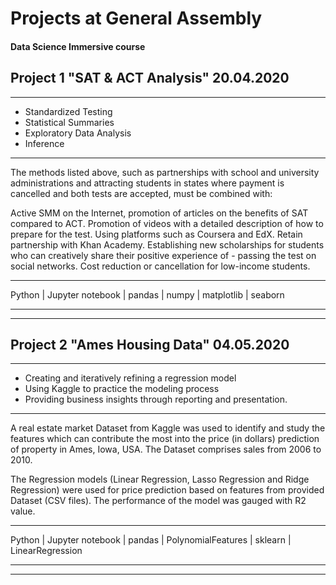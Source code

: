 # Projects at General Assembly
#### Data Science Immersive course

## Project 1 "SAT & ACT Analysis"                               20.04.2020
_______________________________________
 - Standardized Testing
 - Statistical Summaries
 - Exploratory Data Analysis
 - Inference
_______________________________________
The methods listed above, such as partnerships with school and university administrations and attracting students in states where payment is cancelled and both tests are accepted, must be combined with:

Active SMM on the Internet, promotion of articles on the benefits of SAT compared to ACT.
Promotion of videos with a detailed description of how to prepare for the test.
Using platforms such as Coursera and EdX.
Retain partnership with Khan Academy.
Establishing new scholarships for students who can creatively share their positive experience of - passing the test on social networks.
Cost reduction or cancellation for low-income students.
_______________________________________
Python | Jupyter notebook | pandas | numpy | matplotlib | seaborn
_____________________________________________________________________________
_____________________________________________________________________________

## Project 2 "Ames Housing Data"                                 04.05.2020
_______________________________________
 - Creating and iteratively refining a regression model
 - Using Kaggle to practice the modeling process
 - Providing business insights through reporting and presentation.
_______________________________________
A real estate market Dataset from Kaggle was used to identify and study the features which can contribute the most into the price (in dollars) prediction of property in Ames, Iowa, USA. The Dataset comprises sales from 2006 to 2010.

The Regression models (Linear Regression, Lasso Regression and Ridge Regression) were used for price prediction based on features from provided Dataset (CSV files). The performance of the model was gauged with R2 value.
_______________________________________
Python | Jupyter notebook | pandas | PolynomialFeatures | sklearn | LinearRegression
_____________________________________________________________________________
_____________________________________________________________________________
